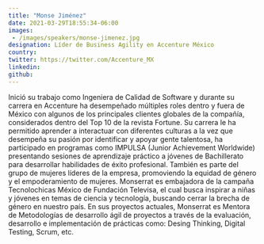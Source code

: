 ```yaml
---
title: "Monse Jiménez"
date: 2021-03-29T18:55:34-06:00
images: 
 - /images/speakers/monse-jimenez.jpg
designation: Líder de Business Agility en Accenture México
country: 
twitter: https://twitter.com/Accenture_MX
linkedin: 
github: 
---
```


Inició su trabajo como Ingeniera de Calidad de Software y durante su carrera en Accenture ha desempeñado múltiples roles dentro y fuera de México con algunos de los principales clientes globales de la compañía, considerados dentro del Top 10 de la revista Fortune. Su carrera le ha permitido aprender a interactuar con diferentes culturas a la vez que desempeña su pasión por identificar y apoyar gente talentosa, ha participado en programas como IMPULSA (Junior Achievement Worldwide) presentando sesiones de aprendizaje práctico a jóvenes de Bachillerato para desarrollar habilidades de éxito profesional. También es parte del grupo de mujeres líderes de la empresa, promoviendo la equidad de género y el empoderamiento de mujeres. Monserrat es embajadora de la campaña Tecnolochicas México de Fundación Televisa, el cual busca inspirar a niñas y jóvenes en temas de ciencia y tecnología, buscando cerrar la brecha de género en nuestro país. En sus proyectos actuales, Monserrat es Mentora de Metodologías de desarrollo ágil de proyectos a través de la evaluación, desarrollo e implementación de prácticas como: Desing Thinking, Digital Testing, Scrum, etc.

